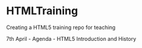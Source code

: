 # HTMLTraining
Creating a HTML5 training repo for teaching


7th April - Agenda
	- HTML5 Introduction and History